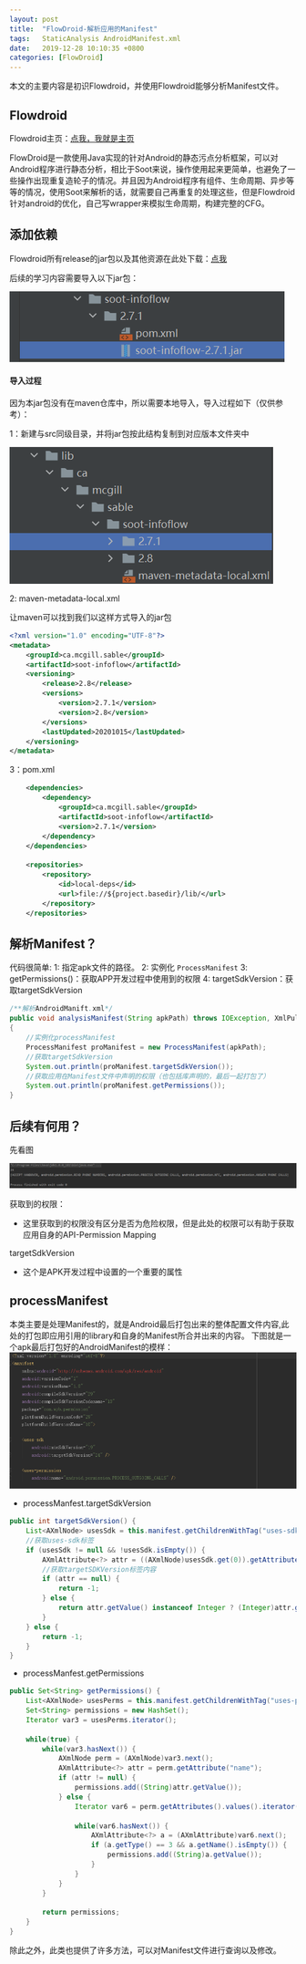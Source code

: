 ```yaml
---
layout: post
title:  "FlowDroid-解析应用的Manifest"
tags:   StaticAnalysis AndroidManifest.xml
date:   2019-12-28 10:10:35 +0800
categories: [FlowDroid]
---
```




本文的主要内容是初识Flowdroid，并使用Flowdroid能够分析Manifest文件。

## Flowdroid

Flowdroid主页：[点我，我就是主页](https://blogs.uni-paderborn.de/sse/tools/flowdroid/)

FlowDroid是一款使用Java实现的针对Android的静态污点分析框架，可以对Android程序进行静态分析，相比于Soot来说，操作使用起来更简单，也避免了一些操作出现重复造轮子的情况。并且因为Android程序有组件、生命周期、异步等等的情况，使用Soot来解析的话，就需要自己再重复的处理这些，但是Flowdroid针对android的优化，自己写wrapper来模拟生命周期，构建完整的CFG。

## 添加依赖

Flowdroid所有release的jar包以及其他资源在此处下载：[点我](https://github.com/secure-software-engineering/FlowDroid/releases)

后续的学习内容需要导入以下jar包：

![image-20201019155229778](https://raw.githubusercontent.com/ARP2019/ImageUpload/master/img/2020-10-19/image-20201019155229778.png)

#### 导入过程

因为本jar包没有在maven仓库中，所以需要本地导入，导入过程如下（仅供参考）：

1：新建与src同级目录，并将jar包按此结构复制到对应版本文件夹中

![image-20201019160456771](https://raw.githubusercontent.com/ARP2019/ImageUpload/master/img/2020-10-19/image-20201019160456771.png)

2: maven-metadata-local.xml

让maven可以找到我们以这样方式导入的jar包

```xml
<?xml version="1.0" encoding="UTF-8"?>
<metadata>
    <groupId>ca.mcgill.sable</groupId>
    <artifactId>soot-infoflow</artifactId>
    <versioning>
        <release>2.8</release>
        <versions>
            <version>2.7.1</version>
            <version>2.8</version>
        </versions>
        <lastUpdated>20201015</lastUpdated>
    </versioning>
</metadata>
```

3：pom.xml

```xml
    <dependencies>
        <dependency>
            <groupId>ca.mcgill.sable</groupId>
            <artifactId>soot-infoflow</artifactId>
            <version>2.7.1</version>
        </dependency>
    </dependencies>

    <repositories>
        <repository>
            <id>local-deps</id>
            <url>file://${project.basedir}/lib/</url>
        </repository>
    </repositories>
```



## 解析Manifest？
代码很简单:
  1: 指定apk文件的路径。
  2: 实例化 ```ProcessManifest```
  3: getPermissions()：获取APP开发过程中使用到的权限
  4: targetSdkVersion：获取targetSdkVersion

```java
/**解析AndroidManift.xml*/
public void analysisManifest(String apkPath) throws IOException, XmlPullParserException
{
    //实例化processManifest
    ProcessManifest proManifest = new ProcessManifest(apkPath);
    //获取targetSdkVersion
    System.out.println(proManifest.targetSdkVersion());
    //获取应用在Manifest文件中声明的权限（也包括库声明的，最后一起打包了）
    System.out.println(proManifest.getPermissions());
}
```

## 后续有何用？
先看图

  ![](https://raw.githubusercontent.com/ARP2019/ImageUpload/master/img/markdown-img-paste-20191227212748655.png)

获取到的权限：
  - 这里获取到的权限没有区分是否为危险权限，但是此处的权限可以有助于获取应用自身的API-Permission Mapping

targetSdkVersion
  - 这个是APK开发过程中设置的一个重要的属性

## processManifest
本类主要是处理Manifest的，就是Android最后打包出来的整体配置文件内容,此处的打包即应用引用的library和自身的Manifest所合并出来的内容。
下图就是一个apk最后打包好的AndroidManifest的模样：
![](https://raw.githubusercontent.com/ARP2019/ImageUpload/master/img/markdown-img-paste-20191228090353864.png)

- processManfest.targetSdkVersion
```java
public int targetSdkVersion() {
    List<AXmlNode> usesSdk = this.manifest.getChildrenWithTag("uses-sdk");
    //获取uses-sdk标签
    if (usesSdk != null && !usesSdk.isEmpty()) {
        AXmlAttribute<?> attr = ((AXmlNode)usesSdk.get(0)).getAttribute("targetSdkVersion");
        //获取targetSDKVersion标签内容
        if (attr == null) {
            return -1;
        } else {
            return attr.getValue() instanceof Integer ? (Integer)attr.getValue() : Integer.parseInt("" + attr.getValue());
        }
    } else {
        return -1;
    }
}
```
- processManfest.getPermissions
```java
public Set<String> getPermissions() {
    List<AXmlNode> usesPerms = this.manifest.getChildrenWithTag("uses-permission");
    Set<String> permissions = new HashSet();
    Iterator var3 = usesPerms.iterator();

    while(true) {
        while(var3.hasNext()) {
            AXmlNode perm = (AXmlNode)var3.next();
            AXmlAttribute<?> attr = perm.getAttribute("name");
            if (attr != null) {
                permissions.add((String)attr.getValue());
            } else {
                Iterator var6 = perm.getAttributes().values().iterator();

                while(var6.hasNext()) {
                    AXmlAttribute<?> a = (AXmlAttribute)var6.next();
                    if (a.getType() == 3 && a.getName().isEmpty()) {
                        permissions.add((String)a.getValue());
                    }
                }
            }
        }

        return permissions;
    }
}
```

除此之外，此类也提供了许多方法，可以对Manifest文件进行查询以及修改。